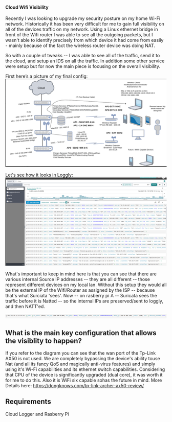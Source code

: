 #### Cloud Wifi Visibility 

Recently I was looking to upgrade my security posture on my home Wi-Fi network. Historically it has been very difficult for me to gain full visibility on all of the devices traffic on my network. Using a Linux ethernet bridge in front of the Wifi router  I was able to see all the outgoing packets, but I wasn't able to identify precisely from which device it had come from easily - mainly because of the fact the wireless router device was doing NAT.

So with a couple of tweaks --  I was able to see all of the traffic, send it to the cloud, and setup an IDS on all the traffic. In addition some other service were setup but for now the main piece is focusing on the overall visibility.


First here’s a picture of my final config:
![Final Config](final_config.png)

Let's see how it looks in Loggly:
![Loggly](loggly.png)


What's important to keep in mind here is that you can see that there are various internal Source IP addresses -- they are all different --  those represent different devices on my local lan.  Without this setup they would all be the external IP of the Wifi/Router as assigned by the ISP -- because that's what Surciata 'sees'.  Now -- on rasberry pi A -- Suricata sees the traffic before it is Natted -- so the internal IPs are preserved/sent to loggly, and then NATT'ed.

![Natt'ed Client](loggly2.png)

## What is the main key configuration that allows the visiblity to happen?
If you refer to the diagram you can see that the wan port of the Tp-Link AX50 is not used. We are completely bypassing the device's ability touse Nat (and all its fancy QoS and magically anti-virus features) and simply using it's Wi-Fi capabilities and its ethernet switch capabilities. Considering that CPU of the device is significantly upgraded (dual core), it was worth it for me to do this. Also it is WiFi six capable sohas the future in mind. More Details here: https://dongknows.com/tp-link-archer-ax50-review/



## Requirements
Cloud Logger and Rasberry Pi
